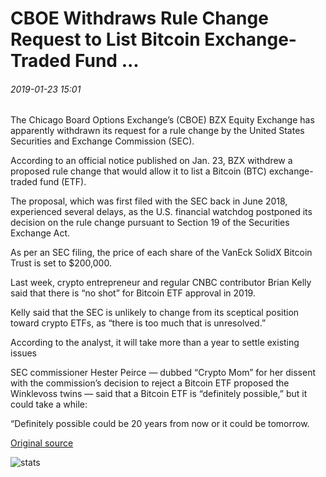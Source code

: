 # CBOE Withdraws Rule Change Request to List Bitcoin Exchange-Traded Fund ...

###### 2019-01-23 15:01

The Chicago Board Options Exchange’s (CBOE) BZX Equity Exchange has apparently withdrawn its request for a rule change by the United States Securities and Exchange Commission (SEC).

According to an official notice published on Jan. 23, BZX withdrew a proposed rule change that would allow it to list a Bitcoin (BTC) exchange-traded fund (ETF).

The proposal, which was first filed with the SEC back in June 2018, experienced several delays, as the U.S. financial watchdog postponed its decision on the rule change pursuant to Section 19 of the Securities Exchange Act.

As per an SEC filing, the price of each share of the VanEck SolidX Bitcoin Trust is set to $200,000.

Last week, crypto entrepreneur and regular CNBC contributor Brian Kelly said that there is “no shot” for Bitcoin ETF approval in 2019.

Kelly said that the SEC is unlikely to change from its sceptical position toward crypto ETFs, as “there is too much that is unresolved.”

According to the analyst, it will take more than a year to settle existing issues

SEC commissioner Hester Peirce — dubbed “Crypto Mom” for her dissent with the commission’s decision to reject a Bitcoin ETF proposed the Winklevoss twins — said that a Bitcoin ETF is “definitely possible,” but it could take a while:

“Definitely possible could be 20 years from now or it could be tomorrow.

[Original source](https://cointelegraph.com/news/cboe-withdraws-rule-change-request-to-list-bitcoin-exchange-traded-fund)

![stats](https://c.statcounter.com/11760860/0/a89fa40b/1/ "stats")